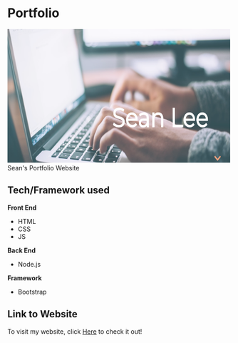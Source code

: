# Portfolio
<img src="images/title.png" width="500" height="300" />
Sean's Portfolio Website

## Tech/Framework used
<b>Front End</b>
- HTML
- CSS
- JS

<b>Back End</b>
- Node.js

<b>Framework</b>
- Bootstrap

## Link to Website
To visit my website, click [Here](https://portfolio-66ko.onrender.com) to check it out!
